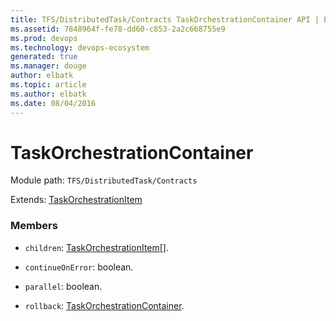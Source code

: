```yaml
---
title: TFS/DistributedTask/Contracts TaskOrchestrationContainer API | Extensions for Visual Studio Team Services
ms.assetid: 7848964f-fe78-dd60-c853-2a2c668755e9
ms.prod: devops
ms.technology: devops-ecosystem
generated: true
ms.manager: douge
author: elbatk
ms.topic: article
ms.author: elbatk
ms.date: 08/04/2016
---
```


# TaskOrchestrationContainer

Module path: `TFS/DistributedTask/Contracts`

Extends: [TaskOrchestrationItem](../../../TFS/DistributedTask/Contracts/TaskOrchestrationItem.md)

### Members

* `children`: [TaskOrchestrationItem](../../../TFS/DistributedTask/Contracts/TaskOrchestrationItem.md)[]. 

* `continueOnError`: boolean. 

* `parallel`: boolean. 

* `rollback`: [TaskOrchestrationContainer](../../../TFS/DistributedTask/Contracts/TaskOrchestrationContainer.md). 

